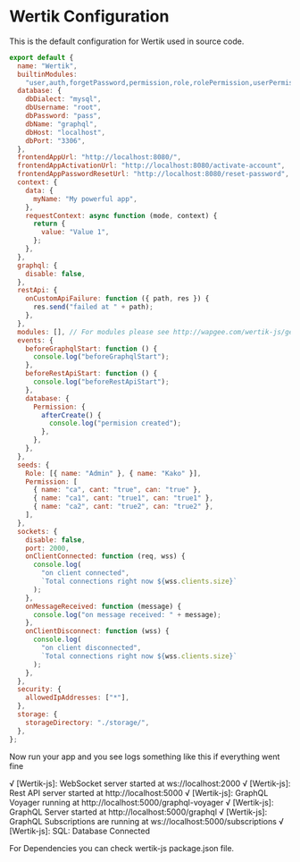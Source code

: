 # Wertik Configuration

This is the default configuration for Wertik used in source code.

```javascript
export default {
  name: "Wertik",
  builtinModules:
    "user,auth,forgetPassword,permission,role,rolePermission,userPermission,userRole,me,storage",
  database: {
    dbDialect: "mysql",
    dbUsername: "root",
    dbPassword: "pass",
    dbName: "graphql",
    dbHost: "localhost",
    dbPort: "3306",
  },
  frontendAppUrl: "http://localhost:8080/",
  frontendAppActivationUrl: "http://localhost:8080/activate-account",
  frontendAppPasswordResetUrl: "http://localhost:8080/reset-password",
  context: {
    data: {
      myName: "My powerful app",
    },
    requestContext: async function (mode, context) {
      return {
        value: "Value 1",
      };
    },
  },
  graphql: {
    disable: false,
  },
  restApi: {
    onCustomApiFailure: function ({ path, res }) {
      res.send("failed at " + path);
    },
  },
  modules: [], // For modules please see http://wapgee.com/wertik-js/getting-started/custom-modules,
  events: {
    beforeGraphqlStart: function () {
      console.log("beforeGraphqlStart");
    },
    beforeRestApiStart: function () {
      console.log("beforeRestApiStart");
    },
    database: {
      Permission: {
        afterCreate() {
          console.log("permision created");
        },
      },
    },
  },
  seeds: {
    Role: [{ name: "Admin" }, { name: "Kako" }],
    Permission: [
      { name: "ca", cant: "true", can: "true" },
      { name: "ca1", cant: "true1", can: "true1" },
      { name: "ca2", cant: "true2", can: "true2" },
    ],
  },
  sockets: {
    disable: false,
    port: 2000,
    onClientConnected: function (req, wss) {
      console.log(
        "on client connected",
        `Total connections right now ${wss.clients.size}`
      );
    },
    onMessageReceived: function (message) {
      console.log("on message received: " + message);
    },
    onClientDisconnect: function (wss) {
      console.log(
        "on client disconnected",
        `Total connections right now ${wss.clients.size}`
      );
    },
  },
  security: {
    allowedIpAddresses: ["*"],
  },
  storage: {
    storageDirectory: "./storage/",
  },
};
```

Now run your app and you see logs something like this if everything went fine

√ [Wertik-js]: WebSocket server started at ws://localhost:2000
√ [Wertik-js]: Rest API server started at http://localhost:5000
√ [Wertik-js]: GraphQL Voyager running at http://localhost:5000/graphql-voyager
√ [Wertik-js]: GraphQL Server started at http://localhost:5000/graphql
√ [Wertik-js]: GraphQL Subscriptions are running at ws://localhost:5000/subscriptions
√ [Wertik-js]: SQL: Database Connected

For Dependencies you can check wertik-js package.json file.
